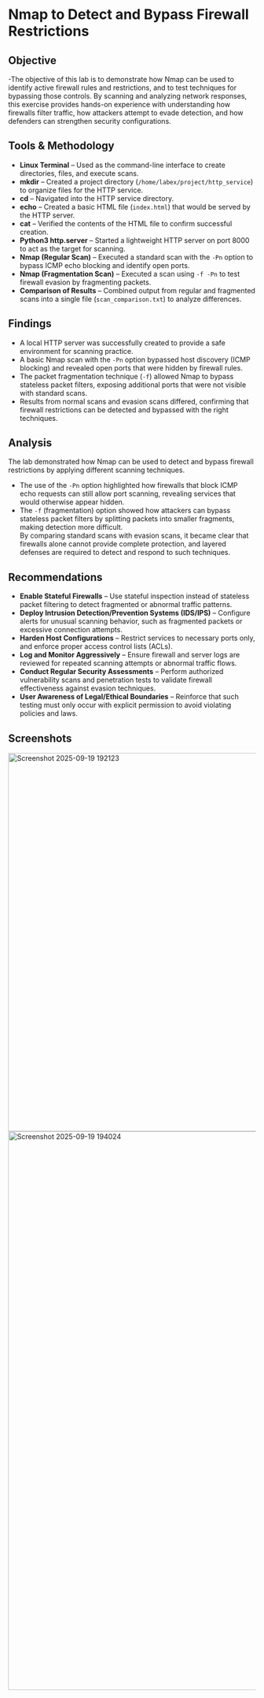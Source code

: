 # Nmap to Detect and Bypass Firewall Restrictions


## Objective
-The objective of this lab is to demonstrate how Nmap can be used to identify active firewall rules and restrictions, and to test techniques for bypassing those controls. By scanning and analyzing network responses, this exercise provides hands-on experience with understanding how firewalls filter traffic, how attackers attempt to evade detection, and how defenders can strengthen security configurations.

## Tools & Methodology
- **Linux Terminal** – Used as the command-line interface to create directories, files, and execute scans.  
- **mkdir** – Created a project directory (`/home/labex/project/http_service`) to organize files for the HTTP service.  
- **cd** – Navigated into the HTTP service directory.  
- **echo** – Created a basic HTML file (`index.html`) that would be served by the HTTP server.  
- **cat** – Verified the contents of the HTML file to confirm successful creation.  
- **Python3 http.server** – Started a lightweight HTTP server on port 8000 to act as the target for scanning.  
- **Nmap (Regular Scan)** – Executed a standard scan with the `-Pn` option to bypass ICMP echo blocking and identify open ports.  
- **Nmap (Fragmentation Scan)** – Executed a scan using `-f -Pn` to test firewall evasion by fragmenting packets.  
- **Comparison of Results** – Combined output from regular and fragmented scans into a single file (`scan_comparison.txt`) to analyze differences.

## Findings
- A local HTTP server was successfully created to provide a safe environment for scanning practice.  
- A basic Nmap scan with the `-Pn` option bypassed host discovery (ICMP blocking) and revealed open ports that were hidden by firewall rules.  
- The packet fragmentation technique (`-f`) allowed Nmap to bypass stateless packet filters, exposing additional ports that were not visible with standard scans.  
- Results from normal scans and evasion scans differed, confirming that firewall restrictions can be detected and bypassed with the right techniques.  

## Analysis
The lab demonstrated how Nmap can be used to detect and bypass firewall restrictions by applying different scanning techniques.  
- The use of the `-Pn` option highlighted how firewalls that block ICMP echo requests can still allow port scanning, revealing services that would otherwise appear hidden.  
- The `-f` (fragmentation) option showed how attackers can bypass stateless packet filters by splitting packets into smaller fragments, making detection more difficult.  
By comparing standard scans with evasion scans, it became clear that firewalls alone cannot provide complete protection, and layered defenses are required to detect and respond to such techniques. 

## Recommendations
- **Enable Stateful Firewalls** – Use stateful inspection instead of stateless packet filtering to detect fragmented or abnormal traffic patterns.  
- **Deploy Intrusion Detection/Prevention Systems (IDS/IPS)** – Configure alerts for unusual scanning behavior, such as fragmented packets or excessive connection attempts.  
- **Harden Host Configurations** – Restrict services to necessary ports only, and enforce proper access control lists (ACLs).  
- **Log and Monitor Aggressively** – Ensure firewall and server logs are reviewed for repeated scanning attempts or abnormal traffic flows.  
- **Conduct Regular Security Assessments** – Perform authorized vulnerability scans and penetration tests to validate firewall effectiveness against evasion techniques.  
- **User Awareness of Legal/Ethical Boundaries** – Reinforce that such testing must only occur with explicit permission to avoid violating policies and laws.
  
## Screenshots
<img width="1212" height="768" alt="Screenshot 2025-09-19 192123" src="https://github.com/user-attachments/assets/67f9e5dc-33d4-49a0-9074-760b72a0e46a" />
<img width="1549" height="1134" alt="Screenshot 2025-09-19 194024" src="https://github.com/user-attachments/assets/f194503b-6b83-4cfd-b262-22fae6ac24ae" />
